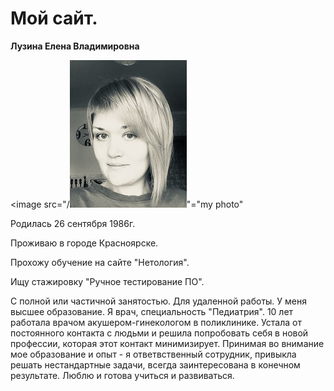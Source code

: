 # Мой сайт. 
**Лузина Елена Владимировна**

<image src="/![Alt text](IMG_8909-3.jpeg)"="my photo"

Родилась 26 сентября 1986г.

Проживаю в городе Красноярске.

Прохожу обучение на сайте "Нетология".

Ищу стажировку "Ручное тестирование ПО".

С полной или частичной занятостью.
Для удаленной работы.
У меня высшее образование. Я врач, специальность "Педиатрия".
10 лет работала врачом акушером-гинекологом в поликлинике.
Устала от постоянного контакта с людьми и решила попробовать себя в новой профессии, которая этот контакт минимизирует. Принимая во внимание мое образование и опыт - я ответвственный сотрудник, привыкла решать нестандартные задачи, всегда заинтересована в конечном результате. Люблю и готова учиться и развиваться. 
